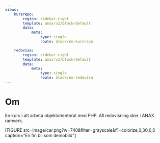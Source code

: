 ```yaml
---
views:
    kursrepo:
        region: sidebar-right
        template: anax/v2/block/default
        data:
            meta:
                type: single
                route: block/om-kursrepo

    redovisa:
        region: sidebar-right
        template: anax/v2/block/default
        data:
            meta:
                type: single
                route: block/om-redovisa
---
```

Om
=========================

En kurs i att arbeta objektorienterat med PHP.
All redovisning sker i ANAX ramverk.

[FIGURE src=image/car.png?w=740&filter=grayscale&f1=colorize,0,30,0,0 caption="En fin bil som demobild"]
